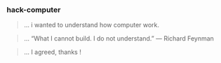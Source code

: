 ### hack-computer

>  ... i wanted to understand how computer work.

> 

> ... “What I cannot build. I do not understand.” ― Richard Feynman

> 

> ... I agreed, thanks ! 
